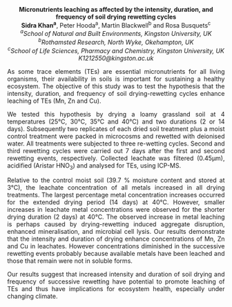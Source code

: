 <center><strong>Micronutrients leaching as affected by the intensity, duration, and
frequency of soil drying rewetting cycles</strong>

<center><strong>Sidra Khan<sup>a</sup></strong>, Peter Hooda<sup>a</sup>, Martin Blackwell<sup>b</sup> and Rosa
Busquets<sup>c</sup>

<center><i><sup>a</sup>School of Natural and Built Environments, Kingston University, UK</i>

<center><i><sup>b</sup>Rothamsted Research, North Wyke, Okehampton, UK</i>

<center><i><sup>c</sup>School of Life Sciences, Pharmacy and Chemistry, Kingston
University, UK</i>

<center><i>K1212550@kingston.ac.uk</i>

<p style="text-align:justify">As some trace elements (TEs) are essential micronutrients for all living
organisms, their availability in soils is important for sustaining a
healthy ecosystem. The objective of this study was to test the
hypothesis that the intensity, duration, and frequency of soil
drying-rewetting cycles enhance leaching of TEs (Mn, Zn and Cu).

<p style="text-align:justify">We tested this hypothesis by drying a loamy grassland soil at 4
temperatures (25°C, 30°C, 35°C and 40°C) and two durations (2 or 14
days). Subsequently two replicates of each dried soil treatment plus a
moist control treatment were packed in microcosms and rewetted with
deionised water. All treatments were subjected to three re-wetting
cycles. Second and third rewetting cycles were carried out 7 days after
the first and second rewetting events, respectively. Collected leachate
was filtered (0.45µm), acidified (Aristar HNO<sub>3</sub>) and analysed for TEs,
using ICP-MS.

<p style="text-align:justify">Relative to the control moist soil (39.7 % moisture content and stored
at 3°C), the leachate concentration of all metals increased in all
drying treatments. The largest percentage metal concentration increases
occurred for the extended drying period (14 days) at 40°C. However,
smaller increases in leachate metal concentrations were observed for the
shorter drying duration (2 days) at 40°C. The observed increase in metal
leaching is perhaps caused by drying-rewetting induced aggregate
disruption, enhanced mineralisation, and microbial cell lysis. Our
results demonstrate that the intensity and duration of drying enhance
concentrations of Mn, Zn and Cu in leachates. However concentrations
diminished in the successive rewetting events probably because available
metals have been leached and those that remain were not in soluble
forms.

<p style="text-align:justify">Our results suggest that increased intensity and duration of soil drying
and frequency of successive rewetting have potential to promote leaching
of TEs and thus have implications for ecosystem health, especially under
changing climate.
